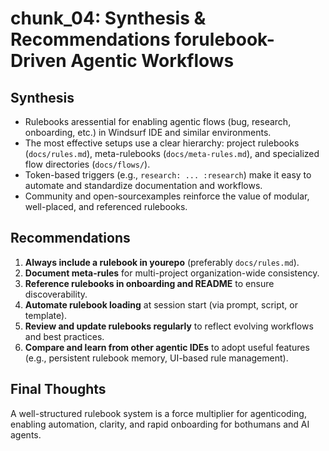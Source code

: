 # chunk_04: Synthesis & Recommendations forulebook-Driven Agentic Workflows

## Synthesis
- Rulebooks aressential for enabling agentic flows (bug, research, onboarding, etc.) in Windsurf IDE and similar environments.
- The most effective setups use a clear hierarchy: project rulebooks (`docs/rules.md`), meta-rulebooks (`docs/meta-rules.md`), and specialized flow directories (`docs/flows/`).
- Token-based triggers (e.g., `research: ... :research`) make it easy to automate and standardize documentation and workflows.
- Community and open-sourcexamples reinforce the value of modular, well-placed, and referenced rulebooks.

## Recommendations
1. **Always include a rulebook in yourepo** (preferably `docs/rules.md`).
2. **Document meta-rules** for multi-project organization-wide consistency.
3. **Reference rulebooks in onboarding and README** to ensure discoverability.
4. **Automate rulebook loading** at session start (via prompt, script, or template).
5. **Review and update rulebooks regularly** to reflect evolving workflows and best practices.
6. **Compare and learn from other agentic IDEs** to adopt useful features (e.g., persistent rulebook memory, UI-based rule management).

## Final Thoughts
A well-structured rulebook system is a force multiplier for agenticoding, enabling automation, clarity, and rapid onboarding for bothumans and AI agents.



